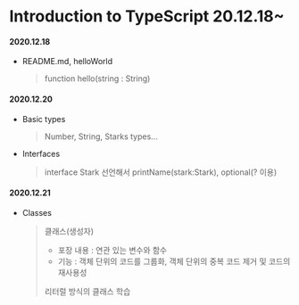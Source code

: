 # Introduction to TypeScript 20.12.18~

#### 2020.12.18

- README.md, helloWorld

  > function hello(string : String)

#### 2020.12.20

- Basic types
  > Number, String, Starks types...
- Interfaces
  > interface Stark 선언해서 printName(stark:Stark), optional(? 이용)

#### 2020.12.21

- Classes
  > 클래스(생성자)
  >
  > - 포장 내용 : 연관 있는 변수와 함수
  > - 기능 : 객체 단위의 코드를 그룹화, 객체 단위의 중복 코드 제거 및 코드의 재사용성
  >
  > 리터럴 방식의 클래스 학습
